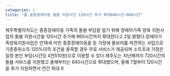 ```yaml
---
categories: j
title: "道 중증장애아동 돌봄 지원시간 120시간 추가 확대840시간→960시간"
---
```

제주특별자치도는 중증장애아동 가족의 돌봄 부담을 덜기 위해 장애아가족 양육 지원사업의 돌봄 지원시간을 120시간 추가해 960시간까지 확대한다고 2일 밝혔다.장애아가족양육지원사업은 만18세 미만 중증장애아동을 둔 가정에 돌보미를 파견하는 사업으로 기준중위소득 120%이하 조건을 충족할 경우 무료 서비스가 제공되며 소득초과 가정은 일정 본인 부담(시간당 4천510원)으로 이용할 수 있다.제주도는 지난해까지 720시간의 돌봄 서비스를 지원했고 올해부터는 840시간으로 확대했으며, 올해 7월부터 120시간을 추가 지원하면서 연간 최대 9